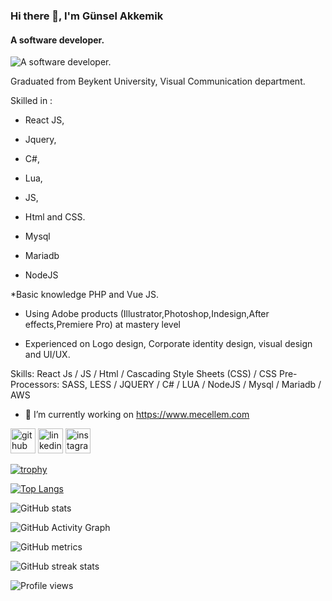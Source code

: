 ### Hi there 👋, I'm Günsel Akkemik
#### A software developer.
![A software developer.](https://media-exp1.licdn.com/dms/image/C4D16AQEfhYVHgYjRJw/profile-displaybackgroundimage-shrink_200_800/0/1623180419814?e=1632960000&v=beta&t=JnCXAiTaXY1X_ysgYUbsjRGOa1w8jkezuKThYoHZsjA)

Graduated from Beykent University, Visual Communication department.

Skilled in :
* React JS,
* Jquery,
* C#,
* Lua,
* JS,
* Html and CSS.

* Mysql
* Mariadb
* NodeJS

*Basic knowledge PHP and Vue JS.

- Using Adobe products (Illustrator,Photoshop,Indesign,After effects,Premiere Pro) at mastery level

- Experienced on Logo design, Corporate identity design, visual design and UI/UX.

Skills: React Js / JS / Html / Cascading Style Sheets (CSS) / CSS Pre-Processors: SASS, LESS / JQUERY / C# / LUA / NodeJS / Mysql / Mariadb / AWS

- 🔭 I’m currently working on https://www.mecellem.com 


[<img src='https://cdn.jsdelivr.net/npm/simple-icons@3.0.1/icons/github.svg' alt='github' height='40'>](https://github.com/gunsela92)  [<img src='https://cdn.jsdelivr.net/npm/simple-icons@3.0.1/icons/linkedin.svg' alt='linkedin' height='40'>](https://www.linkedin.com/in/gunsel-akkemik/)  [<img src='https://cdn.jsdelivr.net/npm/simple-icons@3.0.1/icons/instagram.svg' alt='instagram' height='40'>](https://www.instagram.com/gunselakkemik/)  

[![trophy](https://github-profile-trophy.vercel.app/?username=gunsela92)](https://github.com/ryo-ma/github-profile-trophy)

[![Top Langs](https://github-readme-stats.vercel.app/api/top-langs/?username=gunsela92)](https://github.com/anuraghazra/github-readme-stats)

![GitHub stats](https://github-readme-stats.vercel.app/api?username=gunsela92&show_icons=true&count_private=true)  

![GitHub Activity Graph](https://activity-graph.herokuapp.com/graph?username=gunsela92)  

![GitHub metrics](https://metrics.lecoq.io/gunsela92)  

![GitHub streak stats](https://github-readme-streak-stats.herokuapp.com/?user=gunsela92)  

![Profile views](https://gpvc.arturio.dev/gunsela92)  

